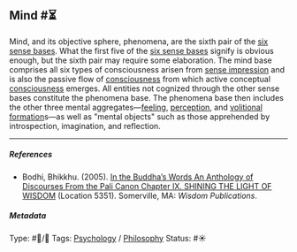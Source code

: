 ## Mind  #⏳

Mind, and its objective sphere, phenomena, are the sixth pair of the [six sense bases](Six%20sense%20bases.md). What the first five of the [six sense bases](Six%20sense%20bases.md) signify is obvious enough, but the sixth pair may require some elaboration. The mind base comprises all six types of consciousness arisen from [sense impression](Sense%20impression.md) and is also the passive flow of [consciousness](Consciousness.md) from which active conceptual [consciousness](Consciousness.md) emerges. All entities not cognized through the other sense bases constitute the phenomena base. The phenomena base then includes the other three mental aggregates—[feeling](Feeling.md), [perception](Perception.md), and [volitional formation](Volitional%20formation.md)s—as well as "mental objects" such as those apprehended by introspection, imagination, and reflection.

---

##### References

* Bodhi, Bhikkhu. (2005). [In the Buddha’s Words An Anthology of Discourses From the Pali Canon Chapter IX. SHINING THE LIGHT OF WISDOM](In%20the%20Buddha%E2%80%99s%20Words%20An%20Anthology%20of%20Discourses%20From%20the%20Pali%20Canon%20Chapter%20IX.%20SHINING%20THE%20LIGHT%20OF%20WISDOM.md) (Location 5351). Somerville, MA: *Wisdom Publications*.

##### Metadata

Type: #🔵/🔵 
Tags:  [Psychology](Psychology.md) / [Philosophy](Philosophy.md) 
Status: #☀️ 
